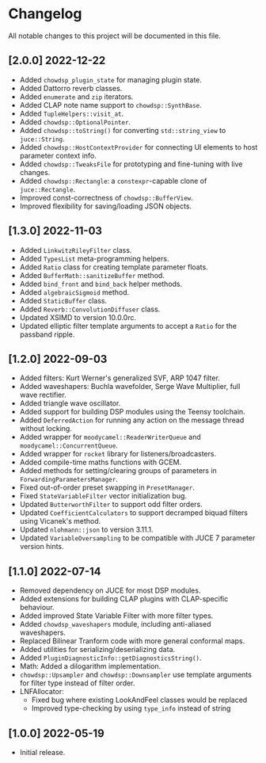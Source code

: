 # Changelog

All notable changes to this project will be documented in this file.

## [2.0.0] 2022-12-22
- Added `chowdsp_plugin_state` for managing plugin state.
- Added Dattorro reverb classes.
- Added `enumerate` and `zip` iterators.
- Added CLAP note name support to `chowdsp::SynthBase`.
- Added `TupleHelpers::visit_at`.
- Added `chowdsp::OptionalPointer`.
- Added `chowdsp::toString()` for converting `std::string_view` to `juce::String`.
- Added `chowdsp::HostContextProvider` for connecting UI elements to host parameter context info.
- Added `chowdsp::TweaksFile` for prototyping and fine-tuning with live changes.
- Added `chowdsp::Rectangle`: a `constexpr`-capable clone of `juce::Rectangle`.
- Improved const-correctness of `chowdsp::BufferView`.
- Improved flexibility for saving/loading JSON objects.

## [1.3.0] 2022-11-03
- Added `LinkwitzRileyFilter` class.
- Added `TypesList` meta-programming helpers.
- Added `Ratio` class for creating template parameter floats.
- Added `BufferMath::sanitizeBuffer` method.
- Added `bind_front` and `bind_back` helper methods.
- Added `algebraicSigmoid` method.
- Added `StaticBuffer` class.
- Added `Reverb::ConvolutionDiffuser` class.
- Updated XSIMD to version 10.0.0rc.
- Updated elliptic filter template arguments to accept a `Ratio` for the passband ripple.

## [1.2.0] 2022-09-03
- Added filters: Kurt Werner's generalized SVF, ARP 1047 filter.
- Added waveshapers: Buchla wavefolder, Serge Wave Multiplier, full wave rectifier.
- Added triangle wave oscillator.
- Added support for building DSP modules using the Teensy toolchain.
- Added `DeferredAction` for running any action on the message thread without locking.
- Added wrapper for `moodycamel::ReaderWriterQueue` and `moodycamel::ConcurrentQueue`.
- Added wrapper for `rocket` library for listeners/broadcasters.
- Added compile-time maths functions with GCEM.
- Added methods for setting/clearing groups of parameters in `ForwardingParametersManager`.
- Fixed out-of-order preset swapping in `PresetManager`.
- Fixed `StateVariableFilter` vector initialization bug.
- Updated `ButterworthFilter` to support odd filter orders.
- Updated `CoefficientCalculators` to support decramped biquad filters using Vicanek's method.
- Updated `nlohmann::json` to version 3.11.1.
- Updated `VariableOversampling` to be compatible with JUCE 7 parameter version hints.

## [1.1.0] 2022-07-14
- Removed dependency on JUCE for most DSP modules.
- Added extensions for building CLAP plugins with CLAP-specific behaviour.
- Added improved State Variable Filter with more filter types.
- Added `chowdsp_waveshapers` module, including anti-aliased waveshapers.
- Replaced Bilinear Tranform code with more general conformal maps.
- Added utilities for serializing/deserializing data.
- Added `PluginDiagnosticInfo::getDiagnosticsString()`.
- Math: Added a dilogarithm implementation.
- `chowdsp::Upsampler` and `chowdsp::Downsampler` use template arguments for filter type instead of filter order.
- LNFAllocator:
  - Fixed bug where existing LookAndFeel classes would be replaced
  - Improved type-checking by using `type_info` instead of string

## [1.0.0] 2022-05-19
- Initial release.
